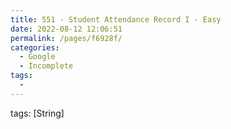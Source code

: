 ```yaml
---
title: 551 - Student Attendance Record I - Easy
date: 2022-08-12 12:06:51
permalink: /pages/f6928f/
categories:
  - Google
  - Incomplete
tags:
  - 
---
```

tags: [String]